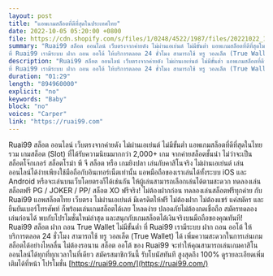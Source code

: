 ```yaml
---
layout: post
title: "แอพเกมสล็อตที่ดีที่สุดในประเทศไทย"
date: 2022-10-05 05:20:00 +0800
file: https://cdn.shopify.com/s/files/1/0248/4522/1987/files/20221022_1.mp3?v=1666399141
summary: "Ruai99 สล็อต ออนไลน์ เว็บตรงจากค่ายดัง ไม่ผ่านเอเย่นต์ ไม่มีขั้นต่ำ แอพเกมสล็อตที่ดีที่สุดในไทย รวม เกมสล็อต (Slot) ที่ได้รับความนิยมมากกว่า 2,000+ เกม จากค่ายสล็อตชั้นนำ ไม่ว่าจะเป็น สล็อตโจ๊กเกอร์ สล็อตโรม่า พี จี สล็อต หรือ เกมยิงปลา เล่นกับคาสิโนจริง ไม่ผ่านเอเย่นต์ เล่นออนไลน์ได้ง่ายเพียงใช้มือถือกับอินเทอร์เน็ตเท่านั้น แอพมือถือของเราเล่นได้ทั้งระบบ iOS และ Android หรือจะเล่นบนเว็บโดยตรงก็ได้เช่นกัน ให้ผู้เล่นสามารถเลือกเล่นได้ตามสะดวก ทดลองเล่นสล็อตฟรี PG / JOKER / PP/ สล็อต XO ฟรีจริง! ไม่ต้องฝากก่อน ทดลองเล่นสล็อตฟรีทุกค่าย กับ Ruai99 แอพสล็อตไทย เว็บตรง ไม่ผ่านเอเย่นต์ มีเครดิตให้ฟรี ไม่ต้องฝาก ไม่ต้องแชร์ แค่สมัคร และ ยืนยันเบอร์โทรศัพท์ ก็พร้อมเล่นเกมสล็อตได้เลย โหลดง่าย ปลอดภัยไม่ต้องกดเชื่อถือ สมัครทดลองเล่นก่อนได้ พบกับโปรโมชั่นใหม่ล่าสุด และสนุกกับเกมสล็อตได้เงินจริงบนมือถือของคุณทันที! Ruai99 สล็อต ฝาก ถอน True Wallet ไม่มีขั้นต่ำ
ที่ Ruai99 เรามีระบบ ฝาก ถอน ออโต้ ให้บริการตลอด 24 ชั่วโมง สามารถใช้ ทรู วอลเล็ต (True Wallet) ได้ เพิ่มความสะดวกในการเล่นเกมสล็อตได้อย่างไหลลื่น ไม่ต้องรอนาน สล็อต ออโต้ ของ Ruai99 จะทำให้คุณสามารถเล่นเกมคาสิโนออนไลน์ได้ทุกที่ทุกเวลาในที่เดียว สมัครสมาชิกวันนี้ รับโบนัสทันที สูงสุดถึง 100% ดูรายละเอียดเพิ่มเติมได้ที่หน้า โปรโมชั่น"
description: "Ruai99 สล็อต ออนไลน์ เว็บตรงจากค่ายดัง ไม่ผ่านเอเย่นต์ ไม่มีขั้นต่ำ แอพเกมสล็อตที่ดีที่สุดในไทย รวม เกมสล็อต (Slot) ที่ได้รับความนิยมมากกว่า 2,000+ เกม จากค่ายสล็อตชั้นนำ ไม่ว่าจะเป็น สล็อตโจ๊กเกอร์ สล็อตโรม่า พี จี สล็อต หรือ เกมยิงปลา เล่นกับคาสิโนจริง ไม่ผ่านเอเย่นต์ เล่นออนไลน์ได้ง่ายเพียงใช้มือถือกับอินเทอร์เน็ตเท่านั้น แอพมือถือของเราเล่นได้ทั้งระบบ iOS และ Android หรือจะเล่นบนเว็บโดยตรงก็ได้เช่นกัน ให้ผู้เล่นสามารถเลือกเล่นได้ตามสะดวก ทดลองเล่นสล็อตฟรี PG / JOKER / PP/ สล็อต XO ฟรีจริง! ไม่ต้องฝากก่อน ทดลองเล่นสล็อตฟรีทุกค่าย กับ Ruai99 แอพสล็อตไทย เว็บตรง ไม่ผ่านเอเย่นต์ มีเครดิตให้ฟรี ไม่ต้องฝาก ไม่ต้องแชร์ แค่สมัคร และ ยืนยันเบอร์โทรศัพท์ ก็พร้อมเล่นเกมสล็อตได้เลย โหลดง่าย ปลอดภัยไม่ต้องกดเชื่อถือ สมัครทดลองเล่นก่อนได้ พบกับโปรโมชั่นใหม่ล่าสุด และสนุกกับเกมสล็อตได้เงินจริงบนมือถือของคุณทันที! Ruai99 สล็อต ฝาก ถอน True Wallet ไม่มีขั้นต่ำ
ที่ Ruai99 เรามีระบบ ฝาก ถอน ออโต้ ให้บริการตลอด 24 ชั่วโมง สามารถใช้ ทรู วอลเล็ต (True Wallet) ได้ เพิ่มความสะดวกในการเล่นเกมสล็อตได้อย่างไหลลื่น ไม่ต้องรอนาน สล็อต ออโต้ ของ Ruai99 จะทำให้คุณสามารถเล่นเกมคาสิโนออนไลน์ได้ทุกที่ทุกเวลาในที่เดียว สมัครสมาชิกวันนี้ รับโบนัสทันที สูงสุดถึง 100% ดูรายละเอียดเพิ่มเติมได้ที่หน้า โปรโมชั่น <a href='https://ruai99.com'>https://ruai99.com</a>"
duration: "01:29"
length: "894960000"
explicit: "no"
keywords: "Baby"
block: "no"
voices: "Carper"
link: "https://ruai99.com"
---
```


Ruai99 สล็อต ออนไลน์ เว็บตรงจากค่ายดัง ไม่ผ่านเอเย่นต์ ไม่มีขั้นต่ำ แอพเกมสล็อตที่ดีที่สุดในไทย รวม เกมสล็อต (Slot) ที่ได้รับความนิยมมากกว่า 2,000+ เกม จากค่ายสล็อตชั้นนำ ไม่ว่าจะเป็น สล็อตโจ๊กเกอร์ สล็อตโรม่า พี จี สล็อต หรือ เกมยิงปลา เล่นกับคาสิโนจริง ไม่ผ่านเอเย่นต์ เล่นออนไลน์ได้ง่ายเพียงใช้มือถือกับอินเทอร์เน็ตเท่านั้น แอพมือถือของเราเล่นได้ทั้งระบบ iOS และ Android หรือจะเล่นบนเว็บโดยตรงก็ได้เช่นกัน ให้ผู้เล่นสามารถเลือกเล่นได้ตามสะดวก ทดลองเล่นสล็อตฟรี PG / JOKER / PP/ สล็อต XO ฟรีจริง! ไม่ต้องฝากก่อน ทดลองเล่นสล็อตฟรีทุกค่าย กับ Ruai99 แอพสล็อตไทย เว็บตรง ไม่ผ่านเอเย่นต์ มีเครดิตให้ฟรี ไม่ต้องฝาก ไม่ต้องแชร์ แค่สมัคร และ ยืนยันเบอร์โทรศัพท์ ก็พร้อมเล่นเกมสล็อตได้เลย โหลดง่าย ปลอดภัยไม่ต้องกดเชื่อถือ สมัครทดลองเล่นก่อนได้ พบกับโปรโมชั่นใหม่ล่าสุด และสนุกกับเกมสล็อตได้เงินจริงบนมือถือของคุณทันที! Ruai99 สล็อต ฝาก ถอน True Wallet ไม่มีขั้นต่ำ
ที่ Ruai99 เรามีระบบ ฝาก ถอน ออโต้ ให้บริการตลอด 24 ชั่วโมง สามารถใช้ ทรู วอลเล็ต (True Wallet) ได้ เพิ่มความสะดวกในการเล่นเกมสล็อตได้อย่างไหลลื่น ไม่ต้องรอนาน สล็อต ออโต้ ของ Ruai99 จะทำให้คุณสามารถเล่นเกมคาสิโนออนไลน์ได้ทุกที่ทุกเวลาในที่เดียว สมัครสมาชิกวันนี้ รับโบนัสทันที สูงสุดถึง 100% ดูรายละเอียดเพิ่มเติมได้ที่หน้า โปรโมชั่น [https://ruai99.com/](https://ruai99.com/)
